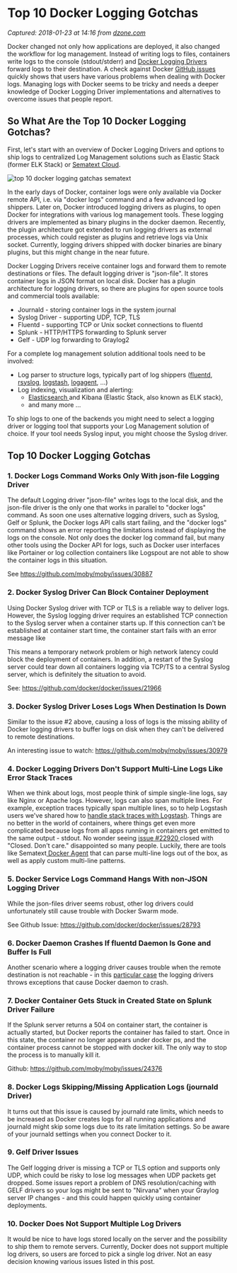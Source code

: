 # Top 10 Docker Logging Gotchas

_Captured: 2018-01-23 at 14:16 from [dzone.com](https://dzone.com/articles/top-10-docker-logging-gotchas?edition=355120&utm_source=Zone%20Newsletter&utm_medium=email&utm_campaign=cloud%202018-01-23)_

Docker changed not only how applications are deployed, it also changed the workflow for log management. Instead of writing logs to files, containers write logs to the console (stdout/stderr) and [Docker Logging Drivers](https://docs.docker.com/engine/admin/logging/overview/) forward logs to their destination. A check against Docker [GitHub issues](https://github.com/moby/moby/labels/area%2Flogging) quickly shows that users have various problems when dealing with Docker logs. Managing logs with Docker seems to be tricky and needs a deeper knowledge of Docker Logging Driver implementations and alternatives to overcome issues that people report.

## So What Are the Top 10 Docker Logging Gotchas?

First, let's start with an overview of Docker Logging Drivers and options to ship logs to centralized Log Management solutions such as Elastic Stack (former ELK Stack) or [Sematext Cloud](https://sematext.com/cloud/).

![top 10 docker logging gatchas sematext](https://sematext.com/wp-content/uploads/2018/01/top-10-docker-logging-gatchas-sematext.png)

In the early days of Docker, container logs were only available via Docker remote API, i.e. via "docker logs" command and a few advanced log shippers. Later on, Docker introduced logging drivers as plugins, to open Docker for integrations with various log management tools. These logging drivers are implemented as binary plugins in the docker daemon. Recently, the plugin architecture got extended to run logging drivers as external processes, which could register as plugins and retrieve logs via Unix socket. Currently, logging drivers shipped with docker binaries are binary plugins, but this might change in the near future.

Docker Logging Drivers receive container logs and forward them to remote destinations or files. The default logging driver is "json-file". It stores container logs in JSON format on local disk. Docker has a plugin architecture for logging drivers, so there are plugins for open source tools and commercial tools available:

  * Journald - storing container logs in the system journal
  * Syslog Driver - supporting UDP, TCP, TLS
  * Fluentd - supporting TCP or Unix socket connections to fluentd
  * Splunk - HTTP/HTTPS forwarding to Splunk server
  * Gelf - UDP log forwarding to Graylog2

For a complete log management solution additional tools need to be involved:

  * Log parser to structure logs, typically part of log shippers ([fluentd](https://www.fluentd.org/), [rsyslog](http://www.rsyslog.com/), [logstash](https://github.com/elastic/logstash), [logagent](https://sematext.com/docs/logagent/), …)
  * Log indexing, visualization and alerting: 
    * [Elasticsearch ](http://www.elastic.co)and Kibana (Elastic Stack, also known as ELK stack),
    * and many more …

To ship logs to one of the backends you might need to select a logging driver or logging tool that supports your Log Management solution of choice. If your tool needs Syslog input, you might choose the Syslog driver.

## Top 10 Docker Logging Gotchas

### 1\. Docker Logs Command Works Only With json-file Logging Driver

The default Logging driver "json-file" writes logs to the local disk, and the json-file driver is the only one that works in parallel to "docker logs" command. As soon one uses alternative logging drivers, such as Syslog, Gelf or Splunk, the Docker logs API calls start failing, and the "docker logs" command shows an error reporting the limitations instead of displaying the logs on the console. Not only does the docker log command fail, but many other tools using the Docker API for logs, such as Docker user interfaces like Portainer or log collection containers like Logspout are not able to show the container logs in this situation.

See <https://github.com/moby/moby/issues/30887>

### 2\. Docker Syslog Driver Can Block Container Deployment

Using Docker Syslog driver with TCP or TLS is a reliable way to deliver logs. However, the Syslog logging driver requires an established TCP connection to the Syslog server when a container starts up. If this connection can't be established at container start time, the container start fails with an error message like

This means a temporary network problem or high network latency could block the deployment of containers. In addition, a restart of the Syslog server could tear down all containers logging via TCP/TS to a central Syslog server, which is definitely the situation to avoid.

See: <https://github.com/docker/docker/issues/21966>

### 3\. Docker Syslog Driver Loses Logs When Destination Is Down

Similar to the issue #2 above, causing a loss of logs is the missing ability of Docker logging drivers to buffer logs on disk when they can't be delivered to remote destinations.

An interesting issue to watch: <https://github.com/moby/moby/issues/30979>

### 4\. Docker Logging Drivers Don't Support Multi-Line Logs Like Error Stack Traces

When we think about logs, most people think of simple single-line logs, say like Nginx or Apache logs. However, logs can also span multiple lines. For example, exception traces typically span multiple lines, so to help Logstash users we've shared how to [handle stack traces with Logstash](https://sematext.com/blog/2015/05/26/handling-stack-traces-with-logstash/). Things are no better in the world of containers, where things get even more complicated because logs from all apps running in containers get emitted to the same output - stdout. No wonder seeing [issue #22920 ](https://github.com/moby/moby/issues/22920)closed with "Closed. Don't care." disappointed so many people. Luckily, there are tools like Sematext[ Docker Agent](https://github.com/sematext/sematext-agent-docker) that can parse multi-line logs out of the box, as well as apply custom multi-line patterns.

### 5\. Docker Service Logs Command Hangs With non-JSON Logging Driver

While the json-files driver seems robust, other log drivers could unfortunately still cause trouble with Docker Swarm mode.

See Github Issue: <https://github.com/docker/docker/issues/28793>

### 6\. Docker Daemon Crashes If fluentd Daemon Is Gone and Buffer Is Full

Another scenario where a logging driver causes trouble when the remote destination is not reachable - in this [particular case](https://github.com/moby/moby/issues/32567) the logging drivers throws exceptions that cause Docker daemon to crash.

### 7\. Docker Container Gets Stuck in Created State on Splunk Driver Failure

If the Splunk server returns a 504 on container start, the container is actually started, but Docker reports the container has failed to start. Once in this state, the container no longer appears under docker ps, and the container process cannot be stopped with docker kill. The only way to stop the process is to manually kill it.

Github: <https://github.com/moby/moby/issues/24376>

### 8\. Docker Logs Skipping/Missing Application Logs (journald Driver)

It turns out that this issue is caused by journald rate limits, which needs to be increased as Docker creates logs for all running applications and journald might skip some logs due to its rate limitation settings. So be aware of your journald settings when you connect Docker to it.

### **9\. Gelf Driver Issues**

The Gelf logging driver is missing a TCP or TLS option and supports only UDP, which could be risky to lose log messages when UDP packets get dropped. Some issues report a problem of DNS resolution/caching with GELF drivers so your logs might be sent to "Nirvana" when your Graylog server IP changes - and this could happen quickly using container deployments.

### **10\. Docker Does Not Support Multiple Log Drivers**

It would be nice to have logs stored locally on the server and the possibility to ship them to remote servers. Currently, Docker does not support multiple log drivers, so users are forced to pick a single log driver. Not an easy decision knowing various issues listed in this post.
